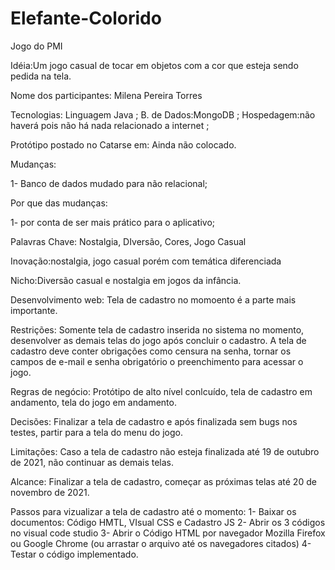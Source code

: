 # Elefante-Colorido
Jogo do PMI

Idéia:Um jogo casual de tocar em objetos com a cor que esteja sendo pedida na tela.

Nome dos participantes: Milena Pereira Torres

Tecnologias: Linguagem Java ; B. de Dados:MongoDB ; Hospedagem:não haverá pois não há nada relacionado a internet ;

Protótipo postado no Catarse em: Ainda não colocado.

Mudanças:

1- Banco de dados mudado para não relacional;

Por que das mudanças:

1- por conta de ser mais prático para o aplicativo;

Palavras Chave: Nostalgia, DIversão, Cores, Jogo Casual

Inovação:nostalgia, jogo casual porém com temática diferenciada

Nicho:Diversão casual e nostalgia em jogos da infância.

Desenvolvimento web: Tela de cadastro no momoento é a parte mais importante.

Restrições: Somente tela de cadastro inserida no sistema no momento, desenvolver as demais telas do jogo após concluir o cadastro. A tela de cadastro deve conter obrigações como censura na senha, tornar os campos de e-mail e senha obrigatório o preenchimento para acessar o jogo.

Regras de negócio: Protótipo de alto nível conlcuído, tela de cadastro em andamento, tela do jogo em andamento.

Decisões: Finalizar a tela de cadastro e após finalizada sem bugs nos testes, partir para a tela do menu do jogo.

Limitações: Caso a tela de cadastro não esteja finalizada até 19 de outubro de 2021, não continuar as demais telas.

Alcance: Finalizar a tela de cadastro, começar as próximas telas até 20 de novembro de 2021.

Passos para vizualizar a tela de cadastro até o momento:
1- Baixar os documentos: Código HMTL, VIsual CSS e Cadastro JS
2- Abrir os 3 códigos no visual code studio
3- Abrir o Código HTML por navegador Mozilla Firefox ou Google Chrome (ou arrastar o arquivo até os navegadores citados)
4- Testar o código implementado.



